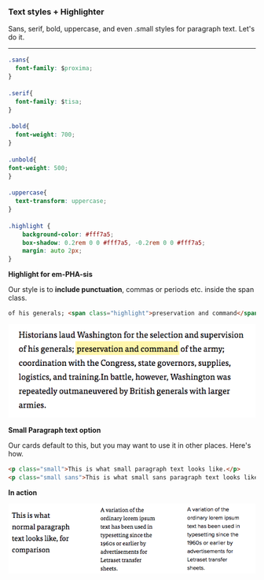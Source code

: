 ### Text styles + Highlighter

Sans, serif, bold, uppercase, and even .small styles for paragraph text. Let's do it.

---

```css
.sans{
  font-family: $proxima;
}

.serif{
  font-family: $tisa;
}

.bold{
  font-weight: 700;
}

.unbold{
font-weight: 500;
}

.uppercase{
  text-transform: uppercase;
}

.highlight {
    background-color: #fff7a5;
    box-shadow: 0.2rem 0 0 #fff7a5, -0.2rem 0 0 #fff7a5;
    margin: auto 2px;
}
```


**Highlight for em-PHA-sis**

Our style is to **include punctuation**, commas or periods etc. inside the span class. 
```html
of his generals; <span class="highlight">preservation and command</span> of the army
```


![](/assets/highlighter.png)




**Small Paragraph text option**

Our cards default to this, but you may want to use it in other places. Here's how.

```html
<p class="small">This is what small paragraph text looks like.</p>
<p class="small sans">This is what small sans paragraph text looks like</p>
```

**In action**

![](/assets/smally.png)

